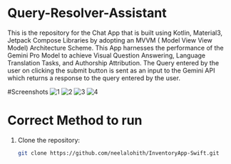 # Query-Resolver-Assistant

This is the repository for the Chat App that is built using Kotlin, Material3, Jetpack Compose Libraries by adopting an MVVM ( Model View View Model) Architecture Scheme. This App harnesses the performance of the Gemini Pro Model to achieve Visual Question Answering, Language Translation Tasks, and Authorship Attribution.
The Query entered by the user on clicking the submit button is sent as an input to the Gemini API which returns a response to the query entered by the user.

#Screenshots
![1](https://github.com/neelalohith/Query-Resolver-Assistant/assets/98219059/4c6db654-b3bc-4c7d-ac94-c8d59ba92f1c)
![2](https://github.com/neelalohith/Query-Resolver-Assistant/assets/98219059/847a8a60-cea7-4d68-9675-b39b8096eb1b)
![3](https://github.com/neelalohith/Query-Resolver-Assistant/assets/98219059/58d15ce6-56ce-45e1-bf06-f369403c2a25)
![4](https://github.com/neelalohith/Query-Resolver-Assistant/assets/98219059/98d8e02c-8a81-4d6c-9ff0-221f122141c4)


# Correct Method to run
1. Clone the repository:
   ```bash
   git clone https://github.com/neelalohith/InventoryApp-Swift.git
